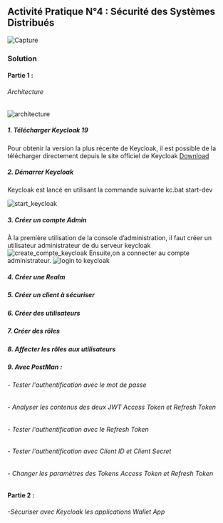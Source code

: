 ## Activité Pratique N°4 :  Sécurité des Systèmes Distribués


![Capture](https://github.com/hassanouado/ENSET_S5_Distributed-Systems/assets/95369534/1986ea23-f869-44aa-941c-e9a969691c73)

### Solution
#### Partie 1 : 
 ###### Architecture 
 ![architecture](https://github.com/hassanouado/ENSET_S5_Distributed-Systems/assets/95369534/721b22b7-1ac2-4925-a040-69457a04d055)
##### 1. Télécharger Keycloak 19
 Pour obtenir la version la plus récente de Keycloak, il est possible de la télécharger directement depuis le site officiel de Keycloak [Download](https://www.keycloak.org/) 
##### 2. Démarrer Keycloak
Keycloak est lancé en utilisant la commande suivante   kc.bat start-dev

![start_keycloak](https://github.com/hassanouado/ENSET_S5_Distributed-Systems/assets/95369534/8fa58de2-444f-4db3-8fb2-45716a72b55c)
##### 3. Créer un compte Admin
À la première utilisation de la console d’administration, il faut créer un utilisateur administrateur de du serveur keycloak
![create_compte_keycloak](https://github.com/hassanouado/ENSET_S5_Distributed-Systems/assets/95369534/d413e909-0722-4fa0-9e61-e372efd0d950)
Ensuite,on a  connecter au compte administrateur.
![login to keycloak](https://github.com/hassanouado/ENSET_S5_Distributed-Systems/assets/95369534/b55a9c12-a461-4ee4-95d6-d1bee9263765)

##### 4. Créer une Realm
##### 5. Créer un client à sécuriser
##### 6. Créer des utilisateurs 
##### 7. Créer des rôles
##### 8. Affecter les rôles aux utilisateurs
##### 9. Avec PostMan :
   ###### - Tester l'authentification avec le mot de passe
   ###### - Analyser les contenus des deux JWT Access Token et Refresh Token
   ###### - Tester l'authentification avec le Refresh Token
   ###### - Tester l'authentification avec Client ID et Client Secret
   ###### - Changer les paramètres des Tokens Access Token et Refresh Token

#### Partie  2 :
  ###### -Sécuriser avec Keycloak les applications Wallet App
